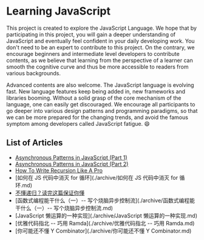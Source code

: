 # Learning JavaScript

This project is created to explore the JavaScript Language. We hope that by participating in this project, you will gain a deeper understanding of JavaScript and eventually feel confident in your daily developing work. You don't need to be an expert to contribute to this project. On the contrary, we encourage beginners and intermediate level developers to contribute contents, as we believe that learning from the perspective of a learner can smooth the cognitive curve and thus be more accessible to readers from various backgrounds.

Advanced contents are also welcome. The JavaScript language is evolving fast. New language features keep being added in, new frameworks and libraries booming. Without a solid grasp of the core mechanism of the language, one can easily get discouraged. We encourage all participants to go deeper into various design patterns and programming paradigms, so that we can be more prepared for the changing trends, and avoid the famous symptom among developers called JavaScript fatigue. 😄

## List of Articles

- [Asynchronous Patterns in JavaScript (Part 1)](./archive/async-patterns-in-js.md)
- [Asynchronous Patterns in JavaScript (Part 2)](./archive/async-patterns-in-js-part-2.md)
- [How To Write Recursion Like A Pro](./archive/how-to-write-recursion-like-a-pro.md)
- [如何在 JS 代码中消灭 for 循环](./archive/如何在 JS 代码中消灭 for 循环.md)
- [不懂递归？读完这篇保证你懂](./archive/不懂递归？读完这篇保证你懂.md)
- [函数式编程能干什么（一）-- 写个烧脑异步控制流](./archive/函数式编程能干什么（一）-- 写个烧脑异步控制流.md)
- [JavaScript 懒运算的一种实现](./archive/JavaScript 懒运算的一种实现.md)
- [优雅代码指北 -- 巧用 Ramda](./archive/优雅代码指北 -- 巧用 Ramda.md)
- [你可能还不懂 Y Combinator](./archive/你可能还不懂 Y Combinator.md)
